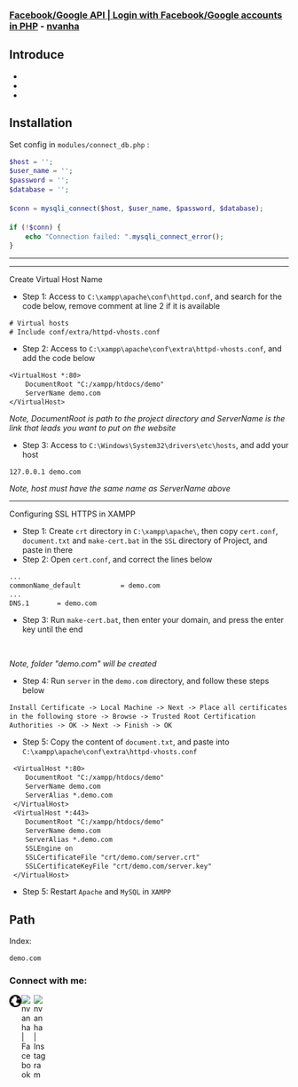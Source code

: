 ### [Facebook/Google API | Login with Facebook/Google accounts in PHP][link] - [nvanha][website]

## Introduce
-
-
-

## Installation
Set config in `modules/connect_db.php` :
```php
$host = '';
$user_name = '';
$password = '';
$database = '';

$conn = mysqli_connect($host, $user_name, $password, $database);

if (!$conn) {
    echo "Connection failed: ".mysqli_connect_error();
}
```
---

---
Create Virtual Host Name
- Step 1: 
Access to `C:\xampp\apache\conf\httpd.conf`, and search for the code below, remove comment at line 2 if it is available
```bath
# Virtual hosts
# Include conf/extra/httpd-vhosts.conf
```
- Step 2:
Access to `C:\xampp\apache\conf\extra\httpd-vhosts.conf`, and add the code below
```bath
<VirtualHost *:80>
    DocumentRoot "C:/xampp/htdocs/demo"
    ServerName demo.com
</VirtualHost>
```
*Note, DocumentRoot is path to the project directory and ServerName is the link that leads you want to put on the website*
- Step 3:
Access to `C:\Windows\System32\drivers\etc\hosts`, and add your host
```bath
127.0.0.1 demo.com
```
*Note, host must have the same name as ServerName above*

---
Configuring SSL HTTPS in XAMPP
- Step 1: Create `crt` directory in `C:\xampp\apache\`, then copy `cert.conf`, `document.txt` and `make-cert.bat` in the `SSL` directory of Project, and paste in there
- Step 2:
Open `cert.conf`, and correct the lines below
```bath
...
commonName_default          = demo.com
...
DNS.1       = demo.com
```
- Step 3: Run `make-cert.bat`, then enter your domain, and press the enter key until the end
<br />

*Note, folder "demo.com" will be created*
- Step 4: Run `server` in the `demo.com` directory, and follow these steps below
```bath
Install Certificate -> Local Machine -> Next -> Place all certificates in the following store -> Browse -> Trusted Root Certification Authorities -> OK -> Next -> Finish -> OK
```
- Step 5: Copy the content of `document.txt`, and paste into `C:\xampp\apache\conf\extra\httpd-vhosts.conf`
```bath
 <VirtualHost *:80>
    DocumentRoot "C:/xampp/htdocs/demo"
    ServerName demo.com
    ServerAlias *.demo.com
 </VirtualHost>
 <VirtualHost *:443>
    DocumentRoot "C:/xampp/htdocs/demo"
    ServerName demo.com
    ServerAlias *.demo.com
    SSLEngine on
    SSLCertificateFile "crt/demo.com/server.crt"
    SSLCertificateKeyFile "crt/demo.com/server.key"
 </VirtualHost>
```
- Step 5: Restart `Apache` and `MySQL` in `XAMPP`
## Path
Index:
```path
demo.com
```

### Connect with me:

[<img align="left" alt="nvanha.com" width="22px" src="https://raw.githubusercontent.com/iconic/open-iconic/master/svg/globe.svg" />][website]
[<img align="left" alt="nvanha | Facebook" width="22px" src="https://cdn.jsdelivr.net/npm/simple-icons@v3/icons/facebook.svg" />][facebook]
[<img align="left" alt="nvanha | Instagram" width="22px" src="https://cdn.jsdelivr.net/npm/simple-icons@v3/icons/instagram.svg" />][instagram]

[website]: https://nvanha.github.io/myweb
[instagram]: https://www.instagram.com/_haa_nguyen
[facebook]: https://www.facebook.com/nvh1120
[link]: https://github.com/nvanha/api_login